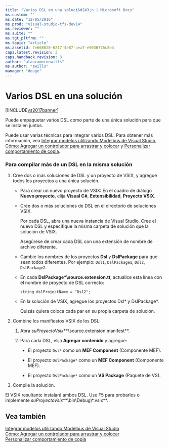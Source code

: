 ```yaml
---
title: "Varios DSL en una soluci&#243;n | Microsoft Docs"
ms.custom: ""
ms.date: "12/05/2016"
ms.prod: "visual-studio-tfs-dev14"
ms.reviewer: ""
ms.suite: ""
ms.tgt_pltfrm: ""
ms.topic: "article"
ms.assetid: 7e668620-6217-4e87-aea7-e9036776c8e4
caps.latest.revision: 3
caps.handback.revision: 3
author: "alancameronwills"
ms.author: "awills"
manager: "douge"
---
```

# Varios DSL en una soluci&#243;n
[!INCLUDE[vs2017banner](../code-quality/includes/vs2017banner.md)]

Puede empaquetar varios DSL como parte de una única solución para que se instalen juntos.  
  
 Puede usar varias técnicas para integrar varios DSL.  Para obtener más información, vea [Integrar modelos utilizando Modelbus de Visual Studio](../modeling/integrating-models-by-using-visual-studio-modelbus.md), [Cómo: Agregar un controlador para arrastrar y colocar](../modeling/how-to-add-a-drag-and-drop-handler.md) y [Personalizar comportamiento de copia](../modeling/customizing-copy-behavior.md).  
  
### Para compilar más de un DSL en la misma solución  
  
1.  Cree dos o más soluciones de DSL y un proyecto de VSIX, y agregue todos los proyectos a una única solución.  
  
    -   Para crear un nuevo proyecto de VSIX: En el cuadro de diálogo **Nuevo proyecto**, elija **Visual C\#**, **Extensibilidad**, **Proyecto VSIX**.  
  
    -   Cree dos o más soluciones de DSL en el directorio de soluciones VSIX.  
  
         Por cada DSL, abra una nueva instancia de Visual Studio.  Cree el nuevo DSL y especifique la misma carpeta de solución que la solución de VSIX.  
  
         Asegúrese de crear cada DSL con una extensión de nombre de archivo diferente.  
  
    -   Cambie los nombres de los proyectos **Dsl** y **DslPackage** para que sean todos diferentes.  Por ejemplo: `Dsl1`, `DslPackage1`, `Dsl2`, `DslPackage2`.  
  
    -   En cada **DslPackage\*\\source.extension.tt**, actualice esta línea con el nombre de proyecto de DSL correcto:  
  
         `string dslProjectName = "Dsl2";`  
  
    -   En la solución de VSIX, agregue los proyectos Dsl\* y DslPackage\*.  
  
         Quizás quiera coloca cada par en su propia carpeta de solución.  
  
2.  Combine los manifiestos VSIX de los DSL:  
  
    1.  Abra *suProyectoVsix***\\source.extension.manifest**.  
  
    2.  Para cada DSL, elija **Agregar contenido** y agregue:  
  
        -   El proyecto `Dsl*` como un **MEF Component** \(Componente MEF\).  
  
        -   El proyecto `DslPackage*` como un **MEF Component** \(Componente MEF\).  
  
        -   El proyecto `DslPackage*` como un **VS Package** \(Paquete de VS\).  
  
3.  Compile la solución.  
  
 El VSIX resultante instalará ambos DSL.  Use F5 para probarlos o implemente *suProyectoVsix***\\bin\\Debug\\\*.vsix**.  
  
## Vea también  
 [Integrar modelos utilizando Modelbus de Visual Studio](../modeling/integrating-models-by-using-visual-studio-modelbus.md)   
 [Cómo: Agregar un controlador para arrastrar y colocar](../modeling/how-to-add-a-drag-and-drop-handler.md)   
 [Personalizar comportamiento de copia](../modeling/customizing-copy-behavior.md)